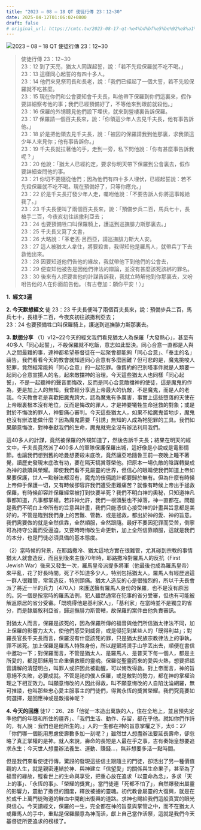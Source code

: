```yaml
---
title: "2023 – 08 – 18 QT 使徒行傳 23：12~30"
date: 2025-04-12T01:06:02+0800
draft: false
# original_url: https://cmtc.tw/2023-08-17-qt-%e4%bd%bf%e5%be%92%e8%a1%8c%e5%82%b3-23%ef%bc%9a1230
---
```


![2023 – 08 – 18 QT  使徒行傳 23：12\~30](/images/qt.jpg  "2023 – 08 – 18 QT  使徒行傳 23：12\~30")

> 使徒行傳 23：12\~30  
> 23：12 到了天亮，猶太人同謀起誓，說：「若不先殺保羅就不吃不喝。」  
> 23：13 這樣同心起誓的有四十多人。  
> 23：14 他們來見祭司長和長老，說：「我們已經起了一個大誓，若不先殺保羅就不吃甚麼。  
> 23：15 現在你們和公會要知會千夫長，叫他帶下保羅到你們這裏來，假作要詳細察考他的事；我們已經預備好了，不等他來到跟前就殺他。」  
> 23：16 保羅的外甥聽見他們設下埋伏，就來到營樓裏告訴保羅。  
> 23：17 保羅請一個百夫長來，說：「你領這少年人去見千夫長，他有事告訴他。」  
> 23：18 於是把他領去見千夫長，說：「被囚的保羅請我到他那裏，求我領這少年人來見你；他有事告訴你。」  
> 23：19 千夫長就拉著他的手，走到一旁，私下問他說：「你有甚麼事告訴我呢？」  
> 23：20 他說：「猶太人已經約定，要求你明天帶下保羅到公會裏去，假作要詳細查問他的事。  
> 23：21 你切不要隨從他們；因為他們有四十多人埋伏，已經起誓說：若不先殺保羅就不吃不喝。現在預備好了，只等你應允。」  
> 23：22 於是千夫長打發少年人走，囑咐他說：「不要告訴人你將這事報給我了。」  
> 23：23 千夫長便叫了兩個百夫長來，說：「預備步兵二百，馬兵七十，長槍手二百，今夜亥初往該撒利亞去；  
> 23：24 也要預備牲口叫保羅騎上，護送到巡撫腓力斯那裏去。」  
> 23：25 千夫長又寫了文書，  
> 23：26 大略說：「革老丟‧呂西亞，請巡撫腓力斯大人安。  
> 23：27 這人被猶太人拿住，將要殺害，我得知他是羅馬人，就帶兵丁下去救他出來。  
> 23：28 因要知道他們告他的緣故，我就帶他下到他們的公會去，  
> 23：29 便查知他被告是因他們律法的辯論，並沒有甚麼該死該綁的罪名。  
> 23：30 後來有人把要害他的計謀告訴我，我就立時解他到你那裏去，又吩咐告他的人在你面前告他。（有古卷加：願你平安！）」

**1.  經文3遍**

**2. 今天默想經文**
徒 23：23 千夫長便叫了兩個百夫長來，說：預備步兵二百，馬兵七十，長槍手二百，今夜亥初往該撒利亞去；  
23：24 也要預備牲口叫保羅騎上，護送到巡撫腓力斯那裏去。

**3. 默想分享**
（1）v12\~22今天的經文我們看見猶太人為保羅「大發熱心」，甚至有40多人「同心起誓」，不殺保羅就不吃飯，意志如此堅決。同心合意一直都是人與人之間最難的事，連神都希望基督徒在一起聚會都能夠「同心合意」、「奉主的名」禱告。我們看看今天的教會就知道同心合意有多麼困難？但可悲的是，魔鬼挑唆人犯罪，竟然經常能夠「同心合意」的一起犯罪。像舊約的巴別塔事件就是人類要一起同心合意宣揚人的名，起來敵擋神的治理。今天這些猶太人也同樣「同心起誓」，不是一起聽神的聲音而悔改，反而是同心合意敵擋神的使徒，這是魔鬼的作為，更是加上人的無知。我曾經分享過上帝最大的仇敵，不是魔鬼，而是人的老我。今天教會老是喜歡把魔鬼誇大，認為魔鬼有多厲害，事實上這些墮落的天使在上帝眼裏根本沒有地位，反而是悔改的罪人，才是神要犧牲生命拯救的對象；或是對於不悔改的罪人，神要痛心審判。今天這些猶太人，如果不給魔鬼留地步，魔鬼也沒有辦法能做什麼？因為魔鬼需要「引誘」無知的人成為牠犯罪的工具。我們如果願意悔改，對神奉獻我們的生命，魔鬼就完全沒有辦法利用我們。

這40多人的計謀，竟然被保羅的外甥知道了，然後告訴千夫長；結果在明天的經文中，千夫長竟然派了400多人的軍隊保護保羅出城，這好像是小說或是電影情節。也讓我們想到舊約哈曼想要殺末底改，竟然讓亞哈隨魯王前一夜晚上睡不著覺，讀歷史發現末底改有功，要在隔天犒賞尊榮他。把原本一場仇敵的陰謀轉變成為神的救贖與榮耀。即使我們看不見屬靈的世界，但信心的眼睛使我們知道上帝如果要保護，世人一點辦法都沒有，魔鬼的伎倆詭計都要歸於無有。但為什麼有時候上帝伸手保護一切，又有時候卻容許我們遭受患難痛苦？就像有時候上帝出手拯救保羅，有時候卻容許保羅經常被打到快要半死？我們不明白神的奧秘，只知道神凡事都知道，凡事都掌權。若非神允許，我們一根頭髮也不掉落，神一直都在。問題是我們不明白上帝所有的旨意與計畫，我們只能憑信心接受神的計畫與旨意都是美好的，不管是臨到我們身上的苦難、管教、或是拯救，都出於神的愛、神的旨意。我們需要做的就是全然信靠，全然順服，全然跟隨。最好不要因犯罪而受苦，倒寧可為持守公義而受逼迫，又要時時悔改生命更新，加上全然信靠順服，這就是我們的本分，也是門徒必須具備的基本態度。

（2）當時候的背景，在耶路撒冷、猶太這地方實在很難管，尤其碰到宗教的事情猶太人就會造反，而且到後來主後70年時，耶路撒冷對羅馬人的反抗（First Jewish War）後來又發生一次，羅馬皇帝派提多將軍（他最後也成為羅馬皇帝）來平亂，花了好長時間，死了不知道多少人，特別包括猶太人。羅馬人有經歷過這一群人很難管，常常造反，特別頭痛。猶太人造反的心是很強烈的，所以千夫長會派了將近一半的兵力（470人）來護送擁有羅馬人身份的保羅，也不是沒有原因的。另一個是按當時的羅馬法例，犯人雖然通常在犯事的省分受審，但也有可能被解返原居的省分受審。「既曉得他是基利家人」，「基利家」在當時並不是獨立的省分，而是隸屬敘利亞省，歸巡撫腓力斯管轄，故保羅的案件由他負責審訊。

對猶太人而言，保羅是該死的，因為保羅所傳的福音與他們所信猶太律法不同，加上保羅的影響力太大，使他們感受到威脅，或是侵犯到某些人的「既得利益」；對羅長官長千夫長而言，保羅沒有什麼該死的罪，只是猶太民族宗教律法上的爭執，罪不該死。加上保羅是羅馬人特殊身份，所以趕緊將燙手山竽丟出去，順便在書信中邀功一下；對保羅而言，不管是猶太人、是羅馬人、是普天下每一個人，都是主所愛的，都是耶穌用生命重價救贖的靈魂。保羅從聖靈而來的愛與火熱，想要把福音講解的清楚明白，叫罪人或許因此被勸醒，可以悔改得救。對上帝而言，神的旨意絕不失敗，必要成就。不管是祂的僕人保羅，或是敵對的勢力，都在神的掌權治理之下相互效力。叫願意悔改的人因此得救，叫不願意悔改的人自陷沈淪網羅，無可推諉，也叫那些忠心愛主服事主的門徒們，得賞永恆的獎賞榮耀。我們究竟要如何選擇，是回應神或是敵擋神呢？

**4. 今天的回應**
徒17：26、28「他從一本造出萬族的人，住在全地上，並且預先定準他們的年限和所住的疆界」、「我們生活、動作、存留，都在乎他。就如你們作詩的，有人說：我們也是他所生的。」人的一生都在神的旨意掌權之下，太6：27「你們哪一個能用思慮使壽數多加一刻呢？」雖然世人想盡辦法要延長壽命，卻忽略了真正掌權的是神。就人來說，壽命的長短是人最在乎之事，古有秦始皇想要追求永生；今天世人想盡辦法養生、運動、賺錢…，無非想要多活一點時間。

但是我們來看使徒行傳，驚訝的發現這些信主跟隨主的門徒，卻活出了另一種價值觀的人生，就是親密連結於神、與神建立「信望愛」的關係與生命果子，甚至為了福音的緣故，輕看世上的生命與享受，把重心放在追求「以靈命為念」，多求「天上的事」、「永恆的事」、「榮耀的獎賞」。當門徒連「死都不怕了」，自然爆發出屬靈的影響力，震動了撒但的國度，釋放被擄的靈魂。初代教會屬靈的大復興，就是在於成千上萬門徒殉道的鮮血中開創出復興的道路。求神也賜給我們這般真實的眼光與信心。今天讀經文，保羅的一生，完全都在神的旨意與掌管之中，而不在猶太人或羅馬人的手中，重點是保羅願意為神而活，獻上自己當作活祭，這就是我們今天基督徒所要追求的榜樣了。
